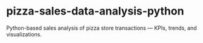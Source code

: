 # pizza-sales-data-analysis-python
Python-based sales analysis of pizza store transactions — KPIs, trends, and visualizations.
